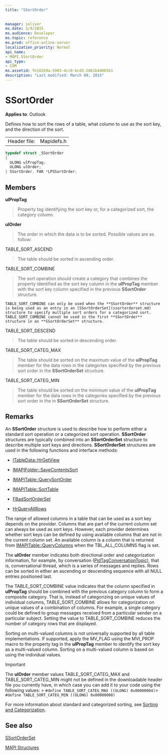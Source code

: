 ```yaml
---
title: "SSortOrder"
 
 
manager: soliver
ms.date: 3/9/2015
ms.audience: Developer
ms.topic: reference
ms.prod: office-online-server
localization_priority: Normal
api_name:
- MAPI.SSortOrder
api_type:
- COM
ms.assetid: fe181b9a-5903-4cc0-bcd5-2061b440b5b1
description: "Last modified: March 09, 2015"
---
```


# SSortOrder

  
  
**Applies to**: Outlook 
  
Defines how to sort the rows of a table, what column to use as the sort key, and the direction of the sort. 
  
|||
|:-----|:-----|
|Header file:  <br/> |Mapidefs.h  <br/> |
   
```cpp
typedef struct _SSortOrder
{
  ULONG ulPropTag;
  ULONG ulOrder;
} SSortOrder, FAR *LPSSortOrder;

```

## Members

 **ulPropTag**
  
> Property tag identifying the sort key or, for a categorized sort, the category column.
    
 **ulOrder**
  
> The order in which the data is to be sorted. Possible values are as follow:
    
TABLE_SORT_ASCEND 
  
> The table should be sorted in ascending order.
    
TABLE_SORT_COMBINE 
  
> The sort operation should create a category that combines the property identified as the sort key column in the **ulPropTag** member with the sort key column specified in the previous **SSortOrder** structure. 
    
    TABLE_SORT_COMBINE can only be used when the **SSortOrder** structure is being used as an entry in an [SSortOrderSet](ssortorderset.md) structure to specify multiple sort orders for a categorized sort. TABLE_SORT_COMBINE cannot be used in the first **SSortOrder** structure in an **SSortOrderSet** structure. 
    
TABLE_SORT_DESCEND 
  
> The table should be sorted in descending order.
    
TABLE_SORT_CATEG_MAX
  
> The table should be sorted on the maximum value of the **ulPropTag** member for the data rows in the categories specified by the previous sort order in the **SSortOrderSet** structure. 
    
TABLE_SORT_CATEG_MIN
  
> The table should be sorted on the minimum value of the **ulPropTag** member for the data rows in the categories specified by the previous sort order in the in **SSortOrderSet** structure. 
    
## Remarks

An **SSortOrder** structure is used to describe how to perform either a standard sort operation or a categorized sort operation. **SSortOrder** structures are typically combined into an **SSortOrderSet** structure to describe multiple sort keys and directions. **SSortOrderSet** structures are used in the following functions and interface methods: 
  
- [ITableData::HrGetView](itabledata-hrgetview.md)
    
- [IMAPIFolder::SaveContentsSort](imapifolder-savecontentssort.md)
    
- [IMAPITable::QuerySortOrder](imapitable-querysortorder.md)
    
- [IMAPITable::SortTable](imapitable-sorttable.md)
    
- [FBadSortOrderSet](fbadsortorderset.md)
    
- [HrQueryAllRows](hrqueryallrows.md)
    
The range of allowed columns in a table that can be used as a sort key depends on the provider. Columns that are part of the current column set can always be used as sort keys. However, each provider determines whether sort keys can be defined by using available columns that are not in the current column set. An available column is a column that is returned from [IMAPITable::QueryColumns](imapitable-querycolumns.md) when the TBL_ALL_COLUMNS flag is set. 
  
The **ulOrder** member indicates both directional order and categorization information, for example, by conversation ([PidTagConversationTopic](pidtagconversationtopic-canonical-property.md)), that is, conversational thread, which is a series of messages and replies. Rows can be sorted in either an ascending or descending sequence with all NULL entries positioned last. 
  
The TABLE_SORT_COMBINE value indicates that the column specified in **ulPropTag** should be combined with the previous category column to form a composite category. That is, instead of categorizing on unique values of individual columns, TABLE_SORT_COMBINE allows for categorization on unique values of a combination of columns. For example, a single category could be defined to group messages received from a particular sender on a particular subject. Setting the value to TABLE_SORT_COMBINE reduces the number of category rows that are displayed. 
  
Sorting on multi-valued columns is not universally supported by all table implementations. If supported, apply the MV_FLAG using the MVI_PROP macro to the property tag in the **ulPropTag** member to identify the sort key as a multi-valued column. Sorting on a multi-valued column is based on using the individual values. 
  
> [!IMPORTANT]
> The **ulOrder** member values TABLE_SORT_CATEG_MAX and TABLE_SORT_CATEG_MIN might not be defined in the downloadable header file you currently have, in which case you can add it to your code using the following values: >  `#define TABLE_SORT_CATEG_MAX ((ULONG) 0x00000004)`>  `#define TABLE_SORT_CATEG_MIN ((ULONG) 0x00000008)`
  
For more information about standard and categorized sorting, see [Sorting and Categorization](sorting-and-categorization.md). 
  
## See also



[SSortOrderSet](ssortorderset.md)


[MAPI Structures](mapi-structures.md)

